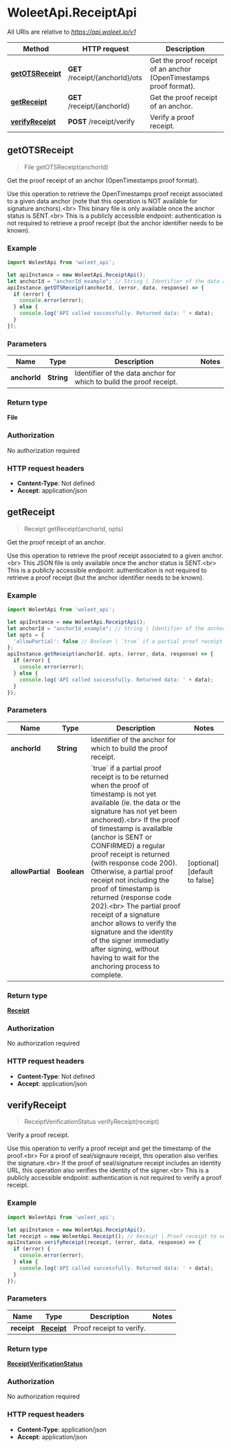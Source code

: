 # WoleetApi.ReceiptApi

All URIs are relative to *https://api.woleet.io/v1*

Method | HTTP request | Description
------------- | ------------- | -------------
[**getOTSReceipt**](ReceiptApi.md#getOTSReceipt) | **GET** /receipt/{anchorId}/ots | Get the proof receipt of an anchor (OpenTimestamps proof format).
[**getReceipt**](ReceiptApi.md#getReceipt) | **GET** /receipt/{anchorId} | Get the proof receipt of an anchor.
[**verifyReceipt**](ReceiptApi.md#verifyReceipt) | **POST** /receipt/verify | Verify a proof receipt.



## getOTSReceipt

> File getOTSReceipt(anchorId)

Get the proof receipt of an anchor (OpenTimestamps proof format).

Use this operation to retrieve the OpenTimestamps proof receipt associated to a given data anchor (note that this operation is NOT available for signature anchors).&lt;br&gt; This binary file is only available once the anchor status is SENT.&lt;br&gt; This is a publicly accessible endpoint: authentication is not required to retrieve a proof receipt (but the anchor identifier needs to be known). 

### Example

```javascript
import WoleetApi from 'woleet_api';

let apiInstance = new WoleetApi.ReceiptApi();
let anchorId = "anchorId_example"; // String | Identifier of the data anchor for which to build the proof receipt.
apiInstance.getOTSReceipt(anchorId, (error, data, response) => {
  if (error) {
    console.error(error);
  } else {
    console.log('API called successfully. Returned data: ' + data);
  }
});
```

### Parameters


Name | Type | Description  | Notes
------------- | ------------- | ------------- | -------------
 **anchorId** | **String**| Identifier of the data anchor for which to build the proof receipt. | 

### Return type

**File**

### Authorization

No authorization required

### HTTP request headers

- **Content-Type**: Not defined
- **Accept**: application/json


## getReceipt

> Receipt getReceipt(anchorId, opts)

Get the proof receipt of an anchor.

Use this operation to retrieve the proof receipt associated to a given anchor.&lt;br&gt; This JSON file is only available once the anchor status is SENT.&lt;br&gt; This is a publicly accessible endpoint: authentication is not required to retrieve a proof receipt (but the anchor identifier needs to be known). 

### Example

```javascript
import WoleetApi from 'woleet_api';

let apiInstance = new WoleetApi.ReceiptApi();
let anchorId = "anchorId_example"; // String | Identifier of the anchor for which to build the proof receipt.
let opts = {
  'allowPartial': false // Boolean | `true` if a partial proof receipt is to be returned when the proof of timestamp is not yet available (ie. the data or the signature has not yet been anchored).<br> If the proof of timestamp is availalble (anchor is SENT or CONFIRMED) a regular proof receipt is returned (with response code 200). Otherwise, a partial proof receipt not including the proof of timestamp is returned (response code 202).<br> The partial proof receipt of a signature anchor allows to verify the signature and the identity of the signer immediatly after signing, without having to wait for the anchoring process to complete. 
};
apiInstance.getReceipt(anchorId, opts, (error, data, response) => {
  if (error) {
    console.error(error);
  } else {
    console.log('API called successfully. Returned data: ' + data);
  }
});
```

### Parameters


Name | Type | Description  | Notes
------------- | ------------- | ------------- | -------------
 **anchorId** | **String**| Identifier of the anchor for which to build the proof receipt. | 
 **allowPartial** | **Boolean**| &#x60;true&#x60; if a partial proof receipt is to be returned when the proof of timestamp is not yet available (ie. the data or the signature has not yet been anchored).&lt;br&gt; If the proof of timestamp is availalble (anchor is SENT or CONFIRMED) a regular proof receipt is returned (with response code 200). Otherwise, a partial proof receipt not including the proof of timestamp is returned (response code 202).&lt;br&gt; The partial proof receipt of a signature anchor allows to verify the signature and the identity of the signer immediatly after signing, without having to wait for the anchoring process to complete.  | [optional] [default to false]

### Return type

[**Receipt**](Receipt.md)

### Authorization

No authorization required

### HTTP request headers

- **Content-Type**: Not defined
- **Accept**: application/json


## verifyReceipt

> ReceiptVerificationStatus verifyReceipt(receipt)

Verify a proof receipt.

Use this operation to verify a proof receipt and get the timestamp of the proof.&lt;br&gt; For a proof of seal/signaure receipt, this operation also verifies the signature.&lt;br&gt; If the proof of seal/signature receipt includes an identity URL, this operation also verifies the identity of the signer.&lt;br&gt; This is a publicly accessible endpoint: authentication is not required to verify a proof receipt. 

### Example

```javascript
import WoleetApi from 'woleet_api';

let apiInstance = new WoleetApi.ReceiptApi();
let receipt = new WoleetApi.Receipt(); // Receipt | Proof receipt to verify.
apiInstance.verifyReceipt(receipt, (error, data, response) => {
  if (error) {
    console.error(error);
  } else {
    console.log('API called successfully. Returned data: ' + data);
  }
});
```

### Parameters


Name | Type | Description  | Notes
------------- | ------------- | ------------- | -------------
 **receipt** | [**Receipt**](Receipt.md)| Proof receipt to verify. | 

### Return type

[**ReceiptVerificationStatus**](ReceiptVerificationStatus.md)

### Authorization

No authorization required

### HTTP request headers

- **Content-Type**: application/json
- **Accept**: application/json

